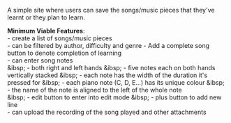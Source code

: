 A simple site where users can save the songs/music pieces that they've learnt or they plan to learn.

**Minimum Viable Features**:<br>
	- create a list of songs/music pieces<br>
	- can be filtered by author, difficulty and genre
	- Add a complete song button to denote completion of learning <br>
	- can enter song notes<br>
	&ibsp; - both right and left hands
	&ibsp; - five notes each on both hands vertically stacked
	&ibsp; - each note has the width of the duration it's pressed for
	&ibsp; - each piano note (C, D, E...) has its unique colour
	&ibsp; - the name of the note is aligned to the left of the whole note   
	&ibsp; - edit button to enter into edit mode
	&ibsp; - plus button to add new line       	 	
	- can upload the recording of the song played and other attachments<br>


